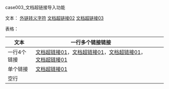 case003_文档超链接导入功能

文本：
[外链转义字符](https://mbd.b2aidu.com/newspage/data/landingsuper?context=%7B%22nid%22%3A%22news_9697109433606302708%22%7D&n_type=1&p_from=4)
[文档超链接02](http://docs.jdcloud.com/cn/test/001)
[文档超链接03](http://docs.jdcloud.com/cn/test/test)

表格：


| 文本        | 一行多个链接链接                                                                                                                                                                                       |   |   |   |
|-------------|--------------------------------------------------------------------------------------------------------------------------------------------------------------------------------------------------------|---|---|---|
| 一行4个链接 | [文档超链接01](/documentation/test/test/test.md)，[文档超链接01](/documentation/test/test/test.md)，[文档超链接01](/documentation/test/test/test.md)，[文档超链接01](/documentation/test/test/test.md) |   |   |   |
| 单个链接    | [文档超链接01](/documentation/test/test/test.md)                                                                                                                                                       |   |   |   |
| 空行        |    
